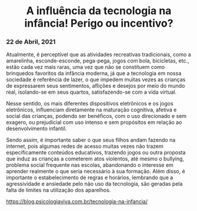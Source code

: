 <center><h1>A influência da tecnologia na infância! Perigo ou incentivo?</h1></center>
<h3>22 de Abril, 2021</h3>


Atualmente, é perceptível que as atividades recreativas tradicionais, como a amarelinha, esconde-esconde, pega-pega, jogos com bola, bicicletas, etc., estão cada vez mais raras, uma vez que não se constituem como brinquedos favoritos da infância moderna, já que a tecnologia em nossa sociedade é referência de lazer, o que impedem muitas vezes as crianças de expressarem seus sentimentos, aflições e desejos por meio do mundo real, isolando-se em seus quartos, satisfazendo-se com a vida virtual. 

Nesse sentido, os mais diferentes dispositivos eletrônicos e os jogos eletrônicos, influenciam diretamente na maturação cognitiva, afetiva e social das crianças, podendo ser benéficos, com o uso direcionado e sem exagero, ou prejudicial com uso intenso e sem propósitos em relação ao desenvolvimento infantil.

Sendo assim, é importante saber o que seus filhos andam fazendo na internet, pois algumas redes de acesso muitas vezes não trazem especificamente conteúdos educativos, trazendo jogos ou outra proposta que induz as crianças a cometerem atos violentos, até mesmo o bullying, problema social frequente nas escolas, abandonando o interesse em aprender realmente o que seria necessário à sua formação. Além disso, é importante o estabelecimento de regras e horários, lembrando que a agressividade e ansiedade pelo não uso da tecnologia, são geradas pela falta de limites na utilização dos aparelhos.

https://blog.psicologiaviva.com.br/tecnologia-na-infancia/